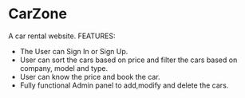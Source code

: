 # CarZone
A car rental website. 
FEATURES:
- The User can Sign In or Sign Up. 
- User can sort the cars based on price and filter the cars based on company, model and type. 
- User can know the price and book the car. 
- Fully functional Admin panel to add,modify and delete the cars.
